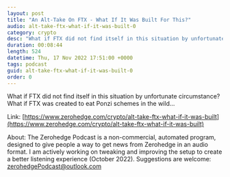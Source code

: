 ```yaml
---
layout: post
title: "An Alt-Take On FTX - What If It Was Built For This?"
audio: alt-take-ftx-what-if-it-was-built-0
category: crypto
desc: "What if FTX did not find itself in this situation by unfortunate circumstance? What if FTX was created to eat Ponzi schemes in the wild..."
duration: 00:08:44
length: 524
datetime: Thu, 17 Nov 2022 17:51:00 +0000
tags: podcast
guid: alt-take-ftx-what-if-it-was-built-0
order: 0
---
```

What if FTX did not find itself in this situation by unfortunate circumstance? What if FTX was created to eat Ponzi schemes in the wild...

Link: [https://www.zerohedge.com/crypto/alt-take-ftx-what-if-it-was-built](https://www.zerohedge.com/crypto/alt-take-ftx-what-if-it-was-built)

About: The Zerohedge Podcast is a non-commercial, automated program, designed to give people a way to get news from Zerohedge in an audio format.  I am actively working on tweaking and improving the setup to create a better listening experience (October 2022).  Suggestions are welcome: [zerohedgePodcast@outlook.com](mailto:zerohedgePodcast@outlook.com)